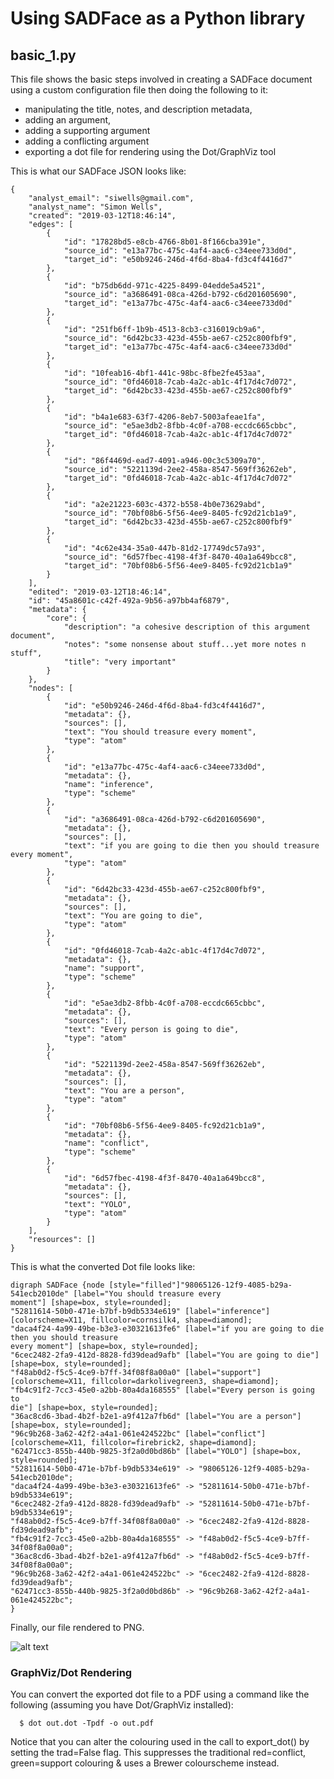 # Using SADFace as a Python library

## basic_1.py
This file shows the basic steps involved in creating a SADFace document using a custom configuration file then doing the following to it:

* manipulating the title, notes, and description metadata, 
* adding an argument,
* adding a supporting argument
* adding a conflicting argument
* exporting a dot file for rendering using the Dot/GraphViz tool


This is what our SADFace JSON looks like:

~~~~
{
    "analyst_email": "siwells@gmail.com", 
    "analyst_name": "Simon Wells", 
    "created": "2019-03-12T18:46:14", 
    "edges": [
        {
            "id": "17828bd5-e8cb-4766-8b01-8f166cba391e", 
            "source_id": "e13a77bc-475c-4af4-aac6-c34eee733d0d", 
            "target_id": "e50b9246-246d-4f6d-8ba4-fd3c4f4416d7"
        }, 
        {
            "id": "b75db6dd-971c-4225-8499-04edde5a4521", 
            "source_id": "a3686491-08ca-426d-b792-c6d201605690", 
            "target_id": "e13a77bc-475c-4af4-aac6-c34eee733d0d"
        }, 
        {
            "id": "251fb6ff-1b9b-4513-8cb3-c316019cb9a6", 
            "source_id": "6d42bc33-423d-455b-ae67-c252c800fbf9", 
            "target_id": "e13a77bc-475c-4af4-aac6-c34eee733d0d"
        }, 
        {
            "id": "10feab16-4bf1-441c-98bc-8fbe2fe453aa", 
            "source_id": "0fd46018-7cab-4a2c-ab1c-4f17d4c7d072", 
            "target_id": "6d42bc33-423d-455b-ae67-c252c800fbf9"
        }, 
        {
            "id": "b4a1e683-63f7-4206-8eb7-5003afeae1fa", 
            "source_id": "e5ae3db2-8fbb-4c0f-a708-eccdc665cbbc", 
            "target_id": "0fd46018-7cab-4a2c-ab1c-4f17d4c7d072"
        }, 
        {
            "id": "86f4469d-ead7-4091-a946-00c3c5309a70", 
            "source_id": "5221139d-2ee2-458a-8547-569ff36262eb", 
            "target_id": "0fd46018-7cab-4a2c-ab1c-4f17d4c7d072"
        }, 
        {
            "id": "a2e21223-603c-4372-b558-4b0e73629abd", 
            "source_id": "70bf08b6-5f56-4ee9-8405-fc92d21cb1a9", 
            "target_id": "6d42bc33-423d-455b-ae67-c252c800fbf9"
        }, 
        {
            "id": "4c62e434-35a0-447b-81d2-17749dc57a93", 
            "source_id": "6d57fbec-4198-4f3f-8470-40a1a649bcc8", 
            "target_id": "70bf08b6-5f56-4ee9-8405-fc92d21cb1a9"
        }
    ], 
    "edited": "2019-03-12T18:46:14", 
    "id": "45a8601c-c42f-492a-9b56-a97bb4af6879", 
    "metadata": {
        "core": {
            "description": "a cohesive description of this argument document", 
            "notes": "some nonsense about stuff...yet more notes n stuff", 
            "title": "very important"
        }
    }, 
    "nodes": [
        {
            "id": "e50b9246-246d-4f6d-8ba4-fd3c4f4416d7", 
            "metadata": {}, 
            "sources": [], 
            "text": "You should treasure every moment", 
            "type": "atom"
        }, 
        {
            "id": "e13a77bc-475c-4af4-aac6-c34eee733d0d", 
            "metadata": {}, 
            "name": "inference", 
            "type": "scheme"
        }, 
        {
            "id": "a3686491-08ca-426d-b792-c6d201605690", 
            "metadata": {}, 
            "sources": [], 
            "text": "if you are going to die then you should treasure every moment", 
            "type": "atom"
        }, 
        {
            "id": "6d42bc33-423d-455b-ae67-c252c800fbf9", 
            "metadata": {}, 
            "sources": [], 
            "text": "You are going to die", 
            "type": "atom"
        }, 
        {
            "id": "0fd46018-7cab-4a2c-ab1c-4f17d4c7d072", 
            "metadata": {}, 
            "name": "support", 
            "type": "scheme"
        }, 
        {
            "id": "e5ae3db2-8fbb-4c0f-a708-eccdc665cbbc", 
            "metadata": {}, 
            "sources": [], 
            "text": "Every person is going to die", 
            "type": "atom"
        }, 
        {
            "id": "5221139d-2ee2-458a-8547-569ff36262eb", 
            "metadata": {}, 
            "sources": [], 
            "text": "You are a person", 
            "type": "atom"
        }, 
        {
            "id": "70bf08b6-5f56-4ee9-8405-fc92d21cb1a9", 
            "metadata": {}, 
            "name": "conflict", 
            "type": "scheme"
        }, 
        {
            "id": "6d57fbec-4198-4f3f-8470-40a1a649bcc8", 
            "metadata": {}, 
            "sources": [], 
            "text": "YOLO", 
            "type": "atom"
        }
    ], 
    "resources": []
}
~~~~

This is what the converted Dot file looks like:

~~~~
digraph SADFace {node [style="filled"]"98065126-12f9-4085-b29a-541ecb2010de" [label="You should treasure every
moment"] [shape=box, style=rounded];
"52811614-50b0-471e-b7bf-b9db5334e619" [label="inference"] [colorscheme=X11, fillcolor=cornsilk4, shape=diamond];
"daca4f24-4a99-49be-b3e3-e30321613fe6" [label="if you are going to die
then you should treasure
every moment"] [shape=box, style=rounded];
"6cec2482-2fa9-412d-8828-fd39dead9afb" [label="You are going to die"] [shape=box, style=rounded];
"f48ab0d2-f5c5-4ce9-b7ff-34f08f8a00a0" [label="support"] [colorscheme=X11, fillcolor=darkolivegreen3, shape=diamond];
"fb4c91f2-7cc3-45e0-a2bb-80a4da168555" [label="Every person is going to
die"] [shape=box, style=rounded];
"36ac8cd6-3bad-4b2f-b2e1-a9f412a7fb6d" [label="You are a person"] [shape=box, style=rounded];
"96c9b268-3a62-42f2-a4a1-061e424522bc" [label="conflict"] [colorscheme=X11, fillcolor=firebrick2, shape=diamond];
"62471cc3-855b-440b-9825-3f2a0d0bd86b" [label="YOLO"] [shape=box, style=rounded];
"52811614-50b0-471e-b7bf-b9db5334e619" -> "98065126-12f9-4085-b29a-541ecb2010de";
"daca4f24-4a99-49be-b3e3-e30321613fe6" -> "52811614-50b0-471e-b7bf-b9db5334e619";
"6cec2482-2fa9-412d-8828-fd39dead9afb" -> "52811614-50b0-471e-b7bf-b9db5334e619";
"f48ab0d2-f5c5-4ce9-b7ff-34f08f8a00a0" -> "6cec2482-2fa9-412d-8828-fd39dead9afb";
"fb4c91f2-7cc3-45e0-a2bb-80a4da168555" -> "f48ab0d2-f5c5-4ce9-b7ff-34f08f8a00a0";
"36ac8cd6-3bad-4b2f-b2e1-a9f412a7fb6d" -> "f48ab0d2-f5c5-4ce9-b7ff-34f08f8a00a0";
"96c9b268-3a62-42f2-a4a1-061e424522bc" -> "6cec2482-2fa9-412d-8828-fd39dead9afb";
"62471cc3-855b-440b-9825-3f2a0d0bd86b" -> "96c9b268-3a62-42f2-a4a1-061e424522bc";
}
~~~~

Finally, our file rendered to PNG.

![alt text](https://raw.githubusercontent.com/siwells/SADFace/master/tools/python/examples/out.png "Argument constructed in basic_1.py")

### GraphViz/Dot Rendering

You can convert the exported dot file to a PDF using a command like the following (assuming you have Dot/GraphViz installed):

      $ dot out.dot -Tpdf -o out.pdf

Notice that you can alter the colouring used in the call to export_dot() by setting the trad=False flag. This suppresses the traditional red=conflict, green=support colouring & uses a Brewer colourscheme instead.
